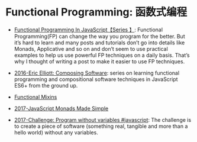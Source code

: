 # Functional Programming: 函数式编程

* [Functional Programming In JavaScript【Series 】](http://6me.us/1P1r): Functional Programming(FP) can change the way you program for the better. But it’s hard to learn and many posts and tutorials don’t go into details like Monads, Applicative and so on and don’t seem to use practical examples to help us use powerful FP techniques on a daily basis. That’s why I thought of writing a post to make it easier to use FP techniques.

* [2016-Eric Elliott: Composing Software](http://6me.us/SJr7): series on learning functional programming and compositional software techniques in JavaScript ES6+ from the ground up.

* [Functional Mixins](https://parg.co/bLu)

* [2017-JavaScript Monads Made Simple](https://parg.co/bB3)

* [2017-Challenge: Program without variables #javascript](https://parg.co/USF): The challenge is to create a piece of software (something real, tangible and more than a hello world) without any variables.
